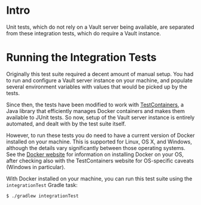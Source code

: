 Intro
=====
Unit tests, which do not rely on a Vault server being available, are separated from
these integration tests, which do require a Vault instance.

Running the Integration Tests
=============================
Originally this test suite required a decent amount of manual setup.  You had to run and configure a Vault server 
instance on your machine, and populate several environment variables with values that would be picked up by the 
tests.

Since then, the tests have been modified to work with [TestContainers](https://www.testcontainers.org/), a Java 
library that efficiently manages Docker containers and makes them available to JUnit tests.  So now, setup of the 
Vault server instance is entirely automated, and dealt with by the test suite itself.

However, to run these tests you do need to have a current version of Docker installed on your machine.  This is 
supported for Linux, OS X, and Windows, although the details vary significantly between those operating systems.
See the [Docker website](https://www.docker.com/) for information on installing Docker on your OS, after checking 
also with the TestContainers website for OS-specific caveats (Windows in particular).

With Docker installed on your machine, you can run this test suite using the `integrationTest` Gradle task:

`$ ./gradlew integrationTest`
